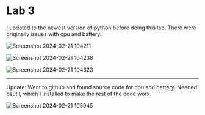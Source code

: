 # Lab 3

I updated to the newest version of python before doing this lab.  There were originally issues with cpu and battery.

![Screenshot 2024-02-21 104211](https://github.com/BlazedFir511/EE322/assets/65604948/a806ff95-4cc9-4e95-9d24-710732d99bea)

![Screenshot 2024-02-21 104238](https://github.com/BlazedFir511/EE322/assets/65604948/eeeff9fb-32a8-455b-bd41-f36ed28690cc)

![Screenshot 2024-02-21 104323](https://github.com/BlazedFir511/EE322/assets/65604948/feae444f-b28b-4ccf-adbe-74dc29f3eea6)

---

Update: Went to github and found source code for cpu and battery.  Needed psutil, which I installed to make the rest of the code work.

![Screenshot 2024-02-21 105945](https://github.com/BlazedFir511/EE322/assets/65604948/3ac9b346-2769-4488-9dcf-09767a1df6e2)






